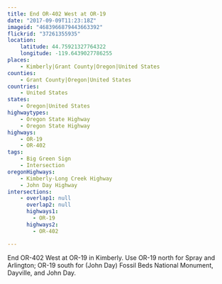 ```yaml
---
title: End OR-402 West at OR-19
date: "2017-09-09T11:23:18Z"
imageid: "4683966879443663392"
flickrid: "37261355935"
location:
    latitude: 44.75921327764322
    longitude: -119.6439027786255
places:
    - Kimberly|Grant County|Oregon|United States
counties:
    - Grant County|Oregon|United States
countries:
    - United States
states:
    - Oregon|United States
highwaytypes:
    - Oregon State Highway
    - Oregon State Highway
highways:
    - OR-19
    - OR-402
tags:
    - Big Green Sign
    - Intersection
oregonHighways:
    - Kimberly-Long Creek Highway
    - John Day Highway
intersections:
    - overlap1: null
      overlap2: null
      highways1:
        - OR-19
      highways2:
        - OR-402

---
```

End OR-402 West at OR-19 in Kimberly.  Use OR-19 north for Spray and Arlington; OR-19 south for (John Day) Fossil Beds National Monument, Dayville, and John Day.